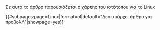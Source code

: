 Σε αυτό το άρθρο παρουσιάζεται ο χάρτης του ιστότοπου για το Linux

{{\#subpages:page=Linux|format=ol|default="Δεν υπάρχει άρθρο για
προβολή"|showpage=yes}}